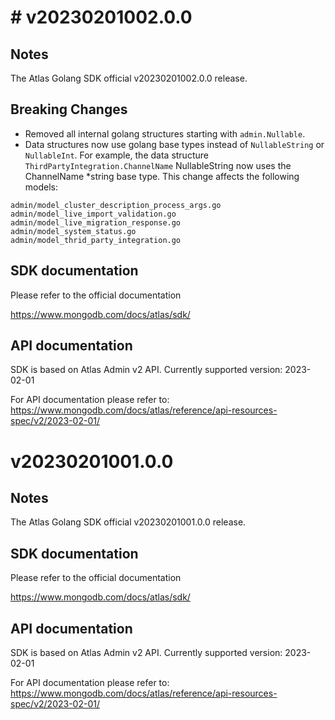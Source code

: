
# # v20230201002.0.0

## Notes

 The Atlas Golang SDK official v20230201002.0.0 release. 

## Breaking Changes

- Removed all internal golang structures starting with `admin.Nullable`.
- Data structures now use golang base types instead of `NullableString` or `NullableInt`. For example, the data structure
`ThirdPartyIntegration.ChannelName` NullableString now uses the ChannelName *string base type. This change affects the following models: 
```
admin/model_cluster_description_process_args.go
admin/model_live_import_validation.go
admin/model_live_migration_response.go
admin/model_system_status.go
admin/model_thrid_party_integration.go
```

## SDK documentation
 
Please refer to the official documentation

https://www.mongodb.com/docs/atlas/sdk/

## API documentation

SDK is based on Atlas Admin v2 API.
Currently supported version: 2023-02-01

For API documentation please refer to: 
https://www.mongodb.com/docs/atlas/reference/api-resources-spec/v2/2023-02-01/


# v20230201001.0.0

## Notes

 The Atlas Golang SDK official v20230201001.0.0 release. 

## SDK documentation
 
Please refer to the official documentation

https://www.mongodb.com/docs/atlas/sdk/

## API documentation

SDK is based on Atlas Admin v2 API.
Currently supported version: 2023-02-01

For API documentation please refer to: 
https://www.mongodb.com/docs/atlas/reference/api-resources-spec/v2/2023-02-01/
